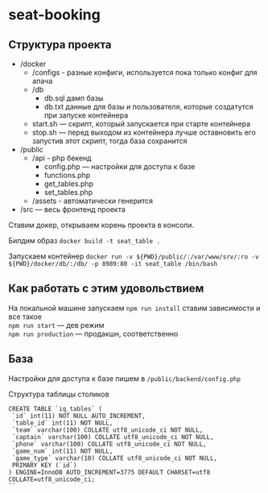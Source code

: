 # seat-booking

## Структура проекта
- /docker
	+ /configs - разные конфиги, используется пока только конфиг для апача
	+ /db
		- db.sql дамп базы
		- db.txt данные для базы и пользователя, которые создатутся при запуске контейнера
	+ start.sh — скрипт, который запускается при старте контейнера
	+ stop.sh — перед выходом из контейнера лучше оставновить его запустив этот скрипт, тогда база сохранится
- /public
	+ /api - php бекенд
		- config.php — настройки для доступа к базе
		- functions.php
		- get_tables.php
		- set_tables.php
	+ /assets - автоматически генерится
- /src — весь фронтенд проекта



Ставим докер, открываем корень проекта в консоли.

Билдим образ `docker build -t seat_table .`

Запускаем контейнер `docker run -v ${PWD}/public/:/var/www/srv/:ro -v ${PWD}/docker/db/:/db/ -p 8989:80 -it seat_table /bin/bash`

## Как работать с этим удовольствием

На локальной машине запускаем
`npm run install` ставим зависимости и все такое  
`npm run start` — дев режим  
`npm run production` — продакшн, соответственно  


## База

Настройки для доступа к базе пишем в `/public/backend/config.php`

Структура таблицы столиков
```
CREATE TABLE `iq_tables` (
 `id` int(11) NOT NULL AUTO_INCREMENT,
 `table_id` int(11) NOT NULL,
 `team` varchar(100) COLLATE utf8_unicode_ci NOT NULL,
 `captain` varchar(100) COLLATE utf8_unicode_ci NOT NULL,
 `phone` varchar(100) COLLATE utf8_unicode_ci NOT NULL,
 `game_num` int(11) NOT NULL,
 `game_type` varchar(10) COLLATE utf8_unicode_ci NOT NULL,
 PRIMARY KEY (`id`)
) ENGINE=InnoDB AUTO_INCREMENT=3775 DEFAULT CHARSET=utf8 COLLATE=utf8_unicode_ci;
``
